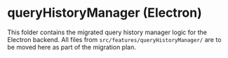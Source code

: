 # queryHistoryManager (Electron)

This folder contains the migrated query history manager logic for the Electron backend. All files from `src/features/queryHistoryManager/` are to be moved here as part of the migration plan.
